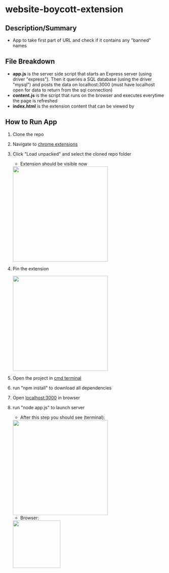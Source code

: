 # website-boycott-extension

## Description/Summary

* App to take first part of URL and check if it contains any "banned" names

## File Breakdown
* **app.js** is the server side script that starts an Express server (using driver "express"). Then it queries a SQL database (using the driver "mysql") and posts the data on localhost:3000 (must have localhost open for data to return from the sql connection)
* **content.js** is the script that runs on the browser and executes everytime the page is refreshed
* **index.html** is the extension content that can be viewed by

## How to Run App

1. Clone the repo
2. Navigate to [chrome extensions](chrome://extensions/)
3. Click "Load unpacked" and select the cloned repo folder 
      * Extension should be visible now
      <img src="https://user-images.githubusercontent.com/43590970/129492056-28c29645-85f0-4eed-9b78-c65a015181c0.png" height="300" width="auto">
      
4. Pin the extension

      <img src="https://user-images.githubusercontent.com/43590970/129492116-2b6be7f3-3b0f-45cf-939f-e9e123cc11b9.png" height="300" width="auto">

5. Open the project in [cmd terminal](https://www.thewindowsclub.com/how-to-open-command-prompt-from-right-click-menu)
6. run "npm install" to download all dependencies
7. Open [localhost:3000](http://localhost:3000/) in browser
8. run "node app.js" to launch server

   * After this step you should see (terminal):
   <img src="https://user-images.githubusercontent.com/43590970/129491724-896f3f79-0b13-4f7d-ab61-711fa8d67fb6.png" height="300" width="auto">

   * Browser:
   <img src="https://user-images.githubusercontent.com/43590970/129491727-950e7c30-6dbb-459c-9f23-57f5eb3551cb.png" height="150" width="auto">

